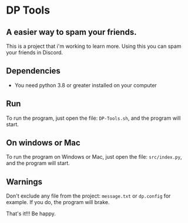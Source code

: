 # DP Tools
## A easier way to spam your friends.

This is a project that i'm working to learn more.
Using this you can spam your friends in Discord.

## Dependencies
- You need python 3.8 or greater installed on your computer

## Run
To run the program, just open the file: `DP-Tools.sh`, and the program will start.

## On windows or Mac
To run the program on Windows or Mac, just open the file: `src/index.py`, and the program will start.

## Warnings
Don't exclude any file from the project: `message.txt` or `dp.config` for example. If you do, the program will brake. 

That's it!!! Be happy.
